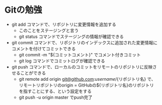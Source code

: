 # Gitの勉強
- git add コマンドで、リポジトリに変更情報を追加する
	- このことをステージングと言う
	- git status コマンドでステージングの情報が確認できる
- git commit コマンドで、リポジトリのインデックスに追加された変更情報にコメントを付けてコミットできる
	- git commit -m "${コミットコメント}" でコメント付きコミット
	- git log コマンドでコミットログが確認できる
- git push コマンドで、ローカルのコミットをリモートのリポジトリに反映させることができる
	- git remote add origin git@github.com:${username}/${リポジトリ名} で、  
リモートリポジトリのorigin = GitHubの${リポジトリ名}のリポジトリを指すことにする、という設定をする
	- git push -u origin master でpush完了
